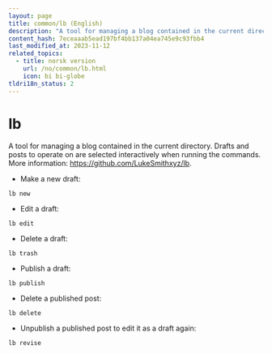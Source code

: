 ```yaml
---
layout: page
title: common/lb (English)
description: "A tool for managing a blog contained in the current directory."
content_hash: 7eceaaab5ead197bf4bb137a04ea745e9c93fbb4
last_modified_at: 2023-11-12
related_topics:
  - title: norsk version
    url: /no/common/lb.html
    icon: bi bi-globe
tldri18n_status: 2
---
```

# lb

A tool for managing a blog contained in the current directory.
Drafts and posts to operate on are selected interactively when running the commands.
More information: <https://github.com/LukeSmithxyz/lb>.

- Make a new draft:

`lb new`

- Edit a draft:

`lb edit`

- Delete a draft:

`lb trash`

- Publish a draft:

`lb publish`

- Delete a published post:

`lb delete`

- Unpublish a published post to edit it as a draft again:

`lb revise`
